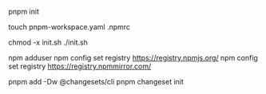 pnpm init

touch pnpm-workspace.yaml .npmrc

chmod -x init.sh
./init.sh

npm adduser
npm config set registry https://registry.npmjs.org/
npm config set registry https://registry.npmmirror.com/

pnpm add -Dw @changesets/cli
pnpm changeset init


